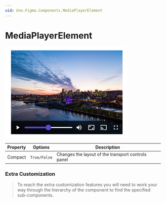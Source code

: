 ```yaml
---
uid: Uno.Figma.Components.MediaPlayerElement
---
```


# MediaPlayerElement

![radiobutton](./images/mediaplayerelement.png)

| Property | Options          | Description                                                  |
| -------- | ---------------- | ------------------------------------------------------------ |
| Compact  | `True/False`     | Changes the layout of the transport controls panel           |

### Extra Customization
> To reach the extra customization features you will need to work your way through the hierarchy of the component to find the specified sub-components.  
